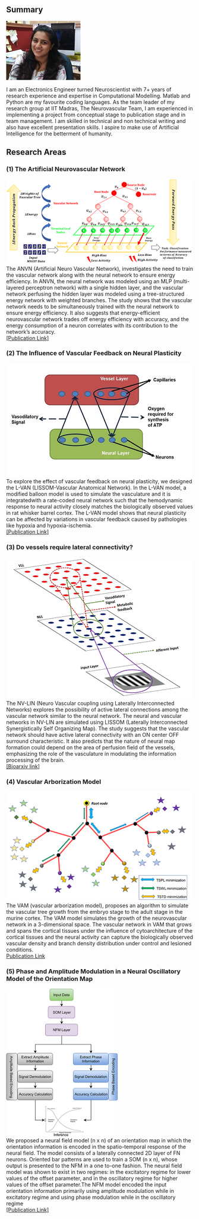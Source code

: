 ## Summary
![personal](/images/website_photo.jpg)

I am an Electronics Engineer turned Neuroscientist with 7+ years of research experience and expertise in Computational Modelling. Matlab and Python are my favourite coding languages.  As the team leader of my research group at IIT Madras, The Neurovascular Team, I am experienced in implementing a project from conceptual stage to publication stage and in team management. I am skilled in technical and non technical writing and also have excellent presentation skills. 
I aspire to make use of Artificial Intelligence for the betterment of humanity.

## Research Areas

### (1) The Artificial Neurovascular Network
![fig1](/images/ANVN_thumbnail.png)
<br>The ANVN (Artificial Neuro Vascular Network), investigates the need to train the vascular network along with the neural network to ensure energy efficiency. In ANVN, the neural network was modeled using an MLP (multi-layered perceptron network) with a single hidden layer, and the vascular network perfusing the hidden layer was modeled using a tree-structured energy network with weighted branches. The study shows that the vascular network needs to be simultaneously trained with the neural network to ensure energy efficiency. It also suggests that energy-efficient neurovascular network trades off energy efficiency with accuracy, and the energy consumption of a neuron correlates with its contribution to the network’s accuracy.
<br> [[Publication Link]](https://www.nature.com/articles/s41598-021-92661-7)
### (2) The Influence of Vascular Feedback on Neural Plasticity
![fig2](/images/thumbnail.png)
<br>To explore the effect of vascular feedback on neural plasticity, we designed the L-VAN (LISSOM-Vascular Anatomical Network). In the L-VAN model, a modified balloon model is used to simulate the vasculature and it is integratedwith a rate-coded neural network such that the hemodynamic response to neural activity closely matches the biologically observed values in rat whisker barrel cortex. The L-VAN model shows that neural plasticity can be affected by variations in vascular feedback caused by pathologies like hypoxia and hypoxia-ischemia.
<br> [[Publication Link]](https://www.frontiersin.org/articles/10.3389/fncom.2021.638700/full)
### (3) Do vessels require lateral connectivity? 
![fig3](/images/NVLIN_thumbnail.png)
<br>The NV-LIN (Neuro Vascular coupling using Laterally Interconnected Networks) explores the possibility of active lateral connections among the vascular network similar to the neural network. The neural and vascular networks in NV-LIN are simulated using LISSOM (Laterally Interconnected Synergistically Self Organizing Map). The study suggests that the vascular network should have active lateral connectivity with an ON center OFF surround characteristic. It also predicts that the nature of neural map formation could depend on the area of perfusion field of the vessels, emphasizing the role of the vasculature in modulating the information processing of the brain.
<br> [[Bioarxiv link]](https://www.biorxiv.org/content/10.1101/2021.12.24.474094v2.full)
### (4) Vascular Arborization Model
![fig4](/images/VAM_thumbnail.png)
<br>The VAM (vascular arborization model), proposes an algorithm to simulate the vascular tree growth from the embryo stage to the adult stage in the murine cortex. The VAM model simulates the growth of the neurovascular network in a 3-dimensional space. The vascular network in VAM that grows and spans the cortical tissues under the influence of cytoarchitecture of the cortical tissues and the neural activity can capture the biologically observed vascular density and branch density distribution under control and lesioned conditions.
<br> [Publication Link](https://www.frontiersin.org/articles/10.3389/fnins.2022.917196/full)
### (5) Phase and Amplitude Modulation in a Neural Oscillatory Model of the Orientation Map
![fig4](/images/NFM_thumbnail.png)
<br>We proposed a neural field model (n x n) of an orientation map in which the orientation information is encoded in the spatio-temporal response of the neural field. The model consists of a laterally connected 2D layer of FN neurons. Oriented bar patterns are used to train a SOM (n x n), whose output is presented to the NFM in a one to-one fashion. The neural field model was shown to exist in two regimes: in the excitatory regime for lower values of the offset parameter, and in the oscillatory regime for higher values of the offset parameter.The NFM model encoded the input orientation information primarily using amplitude modulation while in excitatory regime and using phase modulation while in the oscillatory regime
<br> [[Publication Link]](https://link.springer.com/chapter/10.1007/978-3-030-04179-3_19)
<!-- ```markdown
Syntax highlighted code block

# Header 1
## Header 2
### Header 3

- Bulleted
- List

1. Numbered
2. List

**Bold** and _Italic_ and `Code` text

[Link](url) and ![Image](src)
``` -->

<!--For more details see [Basic writing and formatting syntax](https://docs.github.com/en/github/writing-on-github/getting-started-with-writing-and-formatting-on-github/basic-writing-and-formatting-syntax).

### Jekyll Themes

Your Pages site will use the layout and styles from the Jekyll theme you have selected in your [repository settings](https://github.com/bhadrask/bhadrask.github.io/settings/pages). The name of this theme is saved in the Jekyll `_config.yml` configuration file.

### Support or Contact

Having trouble with Pages? Check out our [documentation](https://docs.github.com/categories/github-pages-basics/) or [contact support](https://support.github.com/contact) and we’ll help you sort it out.
-->

